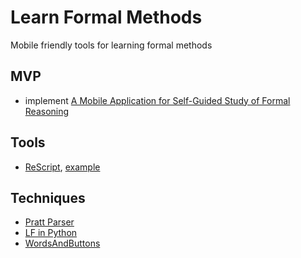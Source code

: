 # Learn Formal Methods

Mobile friendly tools for learning formal methods

## MVP

* implement [A Mobile Application for Self-Guided Study of Formal Reasoning](https://arxiv.org/pdf/2002.12553.pdf)

## Tools

* [ReScript](https://rescript-lang.org/), [example](https://github.com/paulshen/nook-exchange)

## Techniques

* [Pratt Parser](https://engineering.desmos.com/articles/pratt-parser/)
* [LF in Python](https://github.com/jon-jacky/FLiP)
* [WordsAndButtons](http://wordsandbuttons.online/)
